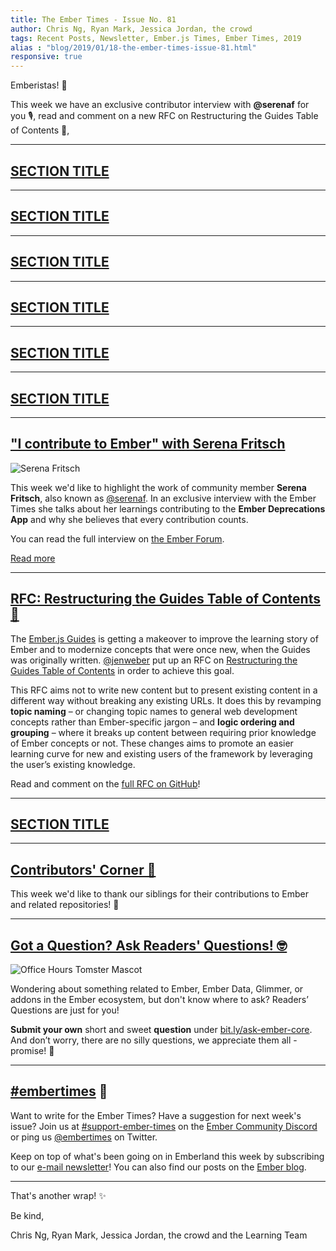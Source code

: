 ```yaml
---
title: The Ember Times - Issue No. 81
author: Chris Ng, Ryan Mark, Jessica Jordan, the crowd
tags: Recent Posts, Newsletter, Ember.js Times, Ember Times, 2019
alias : "blog/2019/01/18-the-ember-times-issue-81.html"
responsive: true
---
```


<SAYING-HELLO-IN-YOUR-FAVORITE-LANGUAGE> Emberistas! 🐹

This week we have an exclusive contributor interview with **@serenaf** for you 🎙,
read and comment on a new RFC on Restructuring the Guides Table of Contents 🔖,

---

## [SECTION TITLE](#section-url)


---

## [SECTION TITLE](#section-url)


---

## [SECTION TITLE](#section-url)


---

## [SECTION TITLE](#section-url)


---

## [SECTION TITLE](#section-url)


---

## [SECTION TITLE](#section-url)


---

## ["I contribute to Ember" with Serena Fritsch](https://discuss.emberjs.com/t/i-contribute-to-ember-with-serena-fritsch/16037)

<div class="float-right padded portrait-frame"><img alt="Serena Fritsch" title="Serena Fritsch - Contributor to Ember" src="/images/blog/emberjstimes/serenaf.jpeg" /></div>

This week we'd like to highlight the work of community member **Serena Fritsch**, also known as [@serenaf](https://github.com/serenaf).
In an exclusive interview with the Ember Times she talks about her learnings contributing to the **Ember Deprecations App** and why she believes that every contribution counts.

You can read the full interview on [the Ember Forum](https://discuss.emberjs.com/t/i-contribute-to-ember-with-serena-fritsch/16037).

<a class="ember-button ember-button--centered" href="https://discuss.emberjs.com/t/i-contribute-to-ember-with-serena-fritsch/16037">Read more</a>

---

## [RFC: Restructuring the Guides Table of Contents 🔖](https://github.com/emberjs/rfcs/pull/431)

The [Ember.js Guides](https://guides.emberjs.com/release/) is getting a makeover to improve the learning story of Ember and to modernize concepts that were once new, when the Guides was originally written. [@jenweber](https://github.com/jenweber) put up an RFC on [Restructuring the Guides Table of Contents](https://github.com/emberjs/rfcs/pull/431) in order to achieve this goal.

This RFC aims not to write new content but to present existing content in a different way without breaking any existing URLs. It does this by revamping **topic naming** – or changing topic names to general web development concepts rather than Ember-specific jargon – and **logic ordering and grouping** – where it breaks up content between requiring prior knowledge of Ember concepts or not. These changes aims to promote an easier learning curve for new and existing users of the framework by leveraging the user’s existing knowledge.

Read and comment on the [full RFC on GitHub](https://github.com/emberjs/rfcs/pull/431)!

---

## [SECTION TITLE](#section-url)


---


## [Contributors' Corner 👏](https://guides.emberjs.com/release/contributing/repositories/)

<p>This week we'd like to thank our siblings for their contributions to Ember and related repositories! 💖</p>

---

## [Got a Question? Ask Readers' Questions! 🤓](https://docs.google.com/forms/d/e/1FAIpQLScqu7Lw_9cIkRtAiXKitgkAo4xX_pV1pdCfMJgIr6Py1V-9Og/viewform)

<div class="blog-row">
  <img class="float-right small transparent padded" alt="Office Hours Tomster Mascot" title="Readers' Questions" src="/images/tomsters/officehours.png" />

  <p>Wondering about something related to Ember, Ember Data, Glimmer, or addons in the Ember ecosystem, but don't know where to ask? Readers’ Questions are just for you!</p>

<p><strong>Submit your own</strong> short and sweet <strong>question</strong> under <a href="https://bit.ly/ask-ember-core" target="rq">bit.ly/ask-ember-core</a>. And don’t worry, there are no silly questions, we appreciate them all - promise! 🤞</p>

</div>

---

## [#embertimes](https://emberjs.com/blog/tags/newsletter.html) 📰

Want to write for the Ember Times? Have a suggestion for next week's issue? Join us at [#support-ember-times](https://discordapp.com/channels/480462759797063690/485450546887786506) on the [Ember Community Discord](https://discordapp.com/invite/zT3asNS) or ping us [@embertimes](https://twitter.com/embertimes) on Twitter.

Keep on top of what's been going on in Emberland this week by subscribing to our [e-mail newsletter](https://the-emberjs-times.ongoodbits.com/)! You can also find our posts on the [Ember blog](https://emberjs.com/blog/tags/newsletter.html).

---


That's another wrap! ✨

Be kind,

Chris Ng, Ryan Mark, Jessica Jordan, the crowd and the Learning Team
